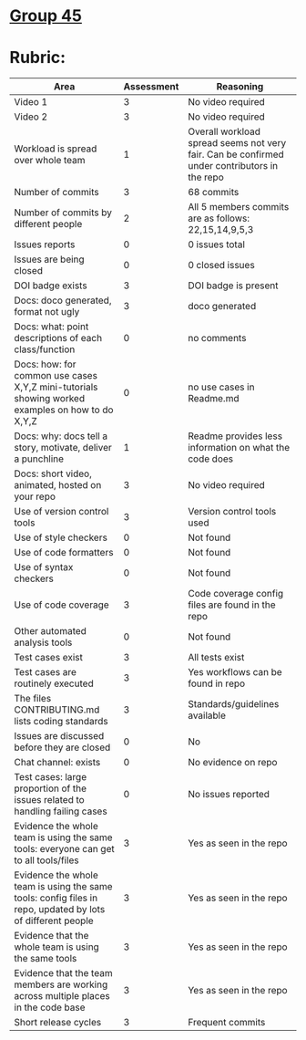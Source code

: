 # [Group 45](https://github.com/TejasPrabhu/CSC-510-HW-1)
# Rubric:

| Area                                                                                                             | Assessment | Reasoning                                                                                    |
|------------------------------------------------------------------------------------------------------------------|------------|----------------------------------------------------------------------------------------------|
| Video 1                                                                                                          | 3          | No video required                                                                            |
| Video 2                                                                                                          | 3          | No video required                                                                            |
| Workload is spread over whole team                                                                               | 1          | Overall workload spread seems not very fair. Can be confirmed under contributors in the repo |
| Number of commits                                                                                                | 3          | 68 commits                                                                                   |
| Number of commits by different people                                                                            | 2          | All 5 members commits are as follows: 22,15,14,9,5,3                                         |
| Issues reports                                                                                                   | 0          | 0 issues total                                                                               |
| Issues are being closed                                                                                          | 0          | 0 closed issues                                                                              |
| DOI badge exists                                                                                                 | 3          | DOI badge is present                                                                         |
| Docs: doco generated, format not ugly                                                                            | 3          | doco generated                                                                               |
| Docs: what: point descriptions of each class/function                                                            | 0          | no comments                                                                                  |
| Docs: how: for common use cases X,Y,Z mini-tutorials showing worked examples on how to do X,Y,Z                  | 0          | no use cases in Readme.md                                                                    |
| Docs: why: docs tell a story, motivate, deliver a punchline                                                      | 1          | Readme provides less information on what the code does                                       |
| Docs: short video, animated, hosted on your repo                                                                 | 3          | No video required                                                                            |
| Use of version control tools                                                                                     | 3          | Version control tools used                                                                   |
| Use of style checkers                                                                                            | 0          | Not found                                                                                    |
| Use of code formatters                                                                                           | 0          | Not found                                                                                    |
| Use of syntax checkers                                                                                           | 0          | Not found                                                                                    |
| Use of code coverage                                                                                             | 3          | Code coverage config files are found in the repo                                             |
| Other automated analysis tools                                                                                   | 0          | Not found                                                                                    |
| Test cases exist                                                                                                 | 3          | All tests exist                                                                              |
| Test cases are routinely executed                                                                                | 3          | Yes workflows can be found in repo                                                           |
| The files CONTRIBUTING.md lists coding standards                                                                 | 3          | Standards/guidelines available                                                               |
| Issues are discussed before they are closed                                                                      | 0          | No                                                                                           |
| Chat channel: exists                                                                                             | 0          | No evidence on repo                                                                          |
| Test cases: large proportion of the issues related to handling failing cases                                     | 0          | No issues reported                                                                           |
| Evidence the whole team is using the same tools: everyone can get to all tools/files                             | 3          | Yes as seen in the repo                                                                      |
| Evidence the whole team is using the same tools: config files in repo, updated by lots of different people       | 3          | Yes as seen in the repo                                                                      |
| Evidence that the whole team is using the same tools                                                             | 3          | Yes as seen in the repo                                                                      |
| Evidence that the team members are working across multiple places in the code base                               | 3          | Yes as seen in the repo                                                                      |
| Short release cycles                                                                                             | 3          | Frequent commits                                                                             |
